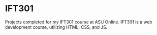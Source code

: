 # IFT301
Projects completed for my IFT301 course at ASU Online. IFT301 is a web development course, utilizing HTML, CSS, and JS.
